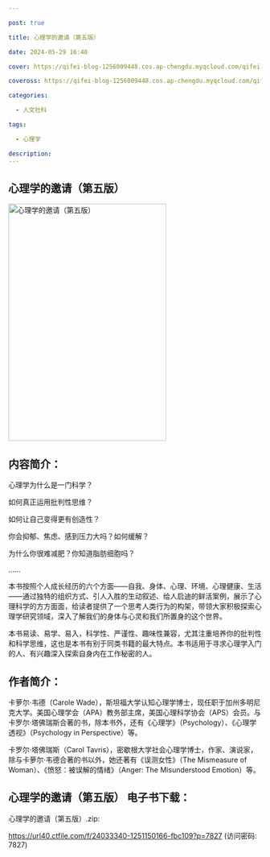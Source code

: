 ```yaml
---

post: true

title: 心理学的邀请（第五版）

date: 2024-05-29 16:40

cover: https://qifei-blog-1256009448.cos.ap-chengdu.myqcloud.com/qifei-blog/655ab9adc458853aef3b8369.jpg

coveross: https://qifei-blog-1256009448.cos.ap-chengdu.myqcloud.com/qifei-blog/655ab9adc458853aef3b8369.jpg

categories:

  - 人文社科

tags:

  - 心理学

description:
---
```


## 心理学的邀请（第五版）
<img alt="心理学的邀请（第五版） " class="aligncenter loaded" data-was-processed="true" decoding="async" fetchpriority="high" height="471" src="https://qifei-blog-1256009448.cos.ap-chengdu.myqcloud.com/qifei-blog/655ab9adc458853aef3b8369.jpg " style="cursor: zoom-in;" width="314"/>

## 内容简介：

心理学为什么是一门科学？

如何真正运用批判性思维？

如何让自己变得更有创造性？

你会抑郁、焦虑、感到压力大吗？如何缓解？

为什么你很难减肥？你知道脂肪细胞吗？

……

本书按照个人成长经历的六个方面——自我、身体、心理、环境、心理健康、生活——通过独特的组织方式、引人入胜的生动叙述、给人启迪的鲜活案例，展示了心理科学的方方面面，给读者提供了一个思考人类行为的构架，带领大家积极探索心理学研究领域，深入了解我们的身体与心灵和我们所置身的这个世界。

本书易读、易学、易入，科学性、严谨性、趣味性兼容，尤其注重培养你的批判性和科学思维，这也是本书有别于同类书籍的最大特点。本书适用于寻求心理学入门的人、有兴趣深入探索自身内在工作秘密的人。

## 作者简介：

卡萝尔·韦德（Carole Wade），斯坦福大学认知心理学博士，现任职于加州多明尼克大学。美国心理学会（APA）教务部主席，美国心理科学协会（APS）会员。与卡罗尔·塔佛瑞斯合著的书，除本书外，还有《心理学》（Psychology）、《心理学透视》（Psychology in Perspective）等。

卡罗尔·塔佛瑞斯（Carol Tavris），密歇根大学社会心理学博士，作家、演说家，除与卡萝尔·韦德合著的书以外，她还著有《误测女性》（The Mismeasure of Woman）、《愤怒：被误解的情绪》（Anger: The Misunderstood Emotion）等。

## 心理学的邀请（第五版） 电子书下载：

心理学的邀请（第五版）.zip: 

https://url40.ctfile.com/f/24033340-1251150166-fbc109?p=7827 (访问密码: 7827)
